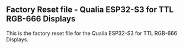 ## Factory Reset file - Qualia ESP32-S3 for TTL RGB-666 Displays

This is the factory reset file for the Qualia ESP32-S3 for TTL RGB-666 Displays.
